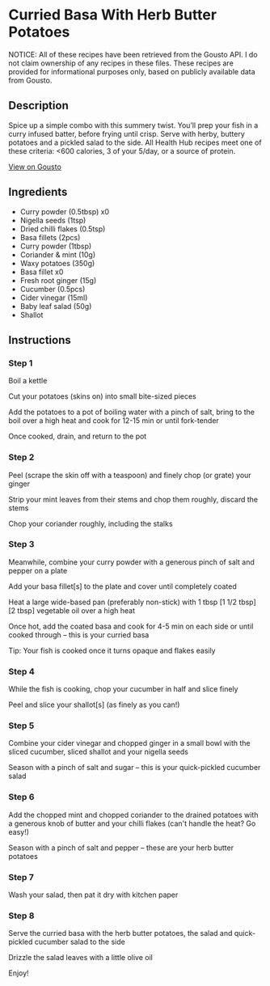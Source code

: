 # Curried Basa With Herb Butter Potatoes

NOTICE: All of these recipes have been retrieved from the Gousto API. I do not claim ownership of any recipes in these files. These recipes are provided for informational purposes only, based on publicly available data from Gousto.

## Description

Spice up a simple combo with this summery twist. You’ll prep your fish in a curry infused batter, before frying until crisp. Serve with herby, buttery potatoes and a pickled salad to the side. All Health Hub recipes meet one of these criteria: <600 calories, 3 of your 5/day, or a source of protein.

[View on Gousto](https://www.gousto.co.uk/recipes/cookbook/tandoori-fish-minty-potato-salad)

## Ingredients

- Curry powder (0.5tbsp) x0
- Nigella seeds (1tsp)
- Dried chilli flakes (0.5tsp)
- Basa fillets (2pcs)
- Curry powder (1tbsp)
- Coriander & mint (10g)
- Waxy potatoes (350g)
- Basa fillet x0
- Fresh root ginger (15g)
- Cucumber (0.5pcs)
- Cider vinegar (15ml)
- Baby leaf salad (50g)
- Shallot

## Instructions


### Step 1

Boil a kettle

Cut your potatoes (skins on) into small bite-sized pieces

Add the potatoes to a pot of boiling water with a pinch of salt, bring to the boil over a high heat and cook for 12-15 min or until fork-tender

Once cooked, drain, and return to the pot


### Step 2

Peel (scrape the skin off with a teaspoon) and finely chop (or grate) your ginger

Strip your mint leaves from their stems and chop them roughly, discard the stems

Chop your coriander roughly, including the stalks


### Step 3

Meanwhile, combine your curry powder with a generous pinch of salt and pepper on a plate

Add your basa fillet[s] to the plate and cover until completely coated

Heat a large wide-based pan (preferably non-stick) with 1 tbsp <span class="text-purple">[1 1/2 tbsp]<span class="text-danger"> </span>[2 tbsp] </span>vegetable oil over a high heat

Once hot, add the coated basa and cook for 4-5 min on each side or until cooked through – this is your curried basa

Tip: Your fish is cooked once it turns opaque and flakes easily


### Step 4

While the fish is cooking, chop your cucumber in half and slice finely

Peel and slice your shallot[s]<span class="text-danger"> </span>(as finely as you can!)


### Step 5

Combine your cider vinegar and chopped ginger in a small bowl with the sliced cucumber, sliced shallot and your nigella seeds

Season with a pinch of salt and sugar – this is your quick-pickled cucumber salad


### Step 6

Add the chopped mint and chopped coriander to the drained potatoes with a generous knob of butter and your chilli flakes (can't handle the heat? Go easy!)

Season with a pinch of salt and pepper  – these are your herb butter potatoes


### Step 7

Wash your salad, then pat it dry with kitchen paper

### Step 8

Serve the curried basa with the herb butter potatoes, the salad and quick-pickled cucumber salad to the side

Drizzle the salad leaves with a little olive oil

Enjoy!

